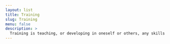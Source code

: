 ```yaml
---
layout: list
title: Training
slug: Training
menu: false
description: >
  Training is teaching, or developing in oneself or others, any skills and knowledge that relate to specific useful competencies. Training has specific goals of improving one's capability, capacity, productivity and performance. It forms the core of apprenticeships.  In addition to the basic training required for a trade, occupation or profession, observers of the labor-market recognize the need to continue training beyond initial qualifications: to maintain, upgrade and update skills throughout working life.  People within many professions and occupations may refer to this sort of training as professional development.
---
```

